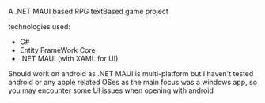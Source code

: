 A .NET MAUI based RPG textBased game project

technologies used:
- C#
- Entity FrameWork Core
- .NET MAUI (with XAML for UI)

Should work on android as .NET MAUI is multi-platform but I haven't tested android or any apple related OSes as the main focus was a windows app, so you may encounter some UI issues when opening with android 
